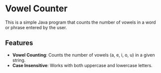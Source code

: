 # Vowel Counter

This is a simple Java program that counts the number of vowels in a word or phrase entered by the user.

## Features

- **Vowel Counting**: Counts the number of vowels (a, e, i, o, u) in a given string.
- **Case Insensitive**: Works with both uppercase and lowercase letters.
